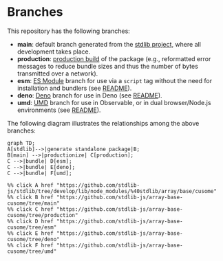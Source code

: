 <!--

@license Apache-2.0

Copyright (c) 2022 The Stdlib Authors.

Licensed under the Apache License, Version 2.0 (the "License");
you may not use this file except in compliance with the License.
You may obtain a copy of the License at

    http://www.apache.org/licenses/LICENSE-2.0

Unless required by applicable law or agreed to in writing, software
distributed under the License is distributed on an "AS IS" BASIS,
WITHOUT WARRANTIES OR CONDITIONS OF ANY KIND, either express or implied.
See the License for the specific language governing permissions and
limitations under the License.

-->

# Branches

This repository has the following branches:

-   **main**: default branch generated from the [stdlib project][stdlib-url], where all development takes place.
-   **production**: [production build][production-url] of the package (e.g., reformatted error messages to reduce bundle sizes and thus the number of bytes transmitted over a network).
-   **esm**: [ES Module][esm-url] branch for use via a `script` tag without the need for installation and bundlers (see [README][esm-readme]).
-   **deno**: [Deno][deno-url] branch for use in Deno (see [README][deno-readme]).
-   **umd**: [UMD][umd-url] branch for use in Observable, or in dual browser/Node.js environments (see [README][umd-readme]).

The following diagram illustrates the relationships among the above branches:

```mermaid
graph TD;
A[stdlib]-->|generate standalone package|B;
B[main] -->|productionize| C[production];
C -->|bundle| D[esm];
C -->|bundle| E[deno];
C -->|bundle| F[umd];

%% click A href "https://github.com/stdlib-js/stdlib/tree/develop/lib/node_modules/%40stdlib/array/base/cusome"
%% click B href "https://github.com/stdlib-js/array-base-cusome/tree/main"
%% click C href "https://github.com/stdlib-js/array-base-cusome/tree/production"
%% click D href "https://github.com/stdlib-js/array-base-cusome/tree/esm"
%% click E href "https://github.com/stdlib-js/array-base-cusome/tree/deno"
%% click F href "https://github.com/stdlib-js/array-base-cusome/tree/umd"
```

[stdlib-url]: https://github.com/stdlib-js/stdlib/tree/develop/lib/node_modules/%40stdlib/array/base/cusome
[production-url]: https://github.com/stdlib-js/array-base-cusome/tree/production
[deno-url]: https://github.com/stdlib-js/array-base-cusome/tree/deno
[deno-readme]: https://github.com/stdlib-js/array-base-cusome/blob/deno/README.md
[umd-url]: https://github.com/stdlib-js/array-base-cusome/tree/umd
[umd-readme]: https://github.com/stdlib-js/array-base-cusome/blob/umd/README.md
[esm-url]: https://github.com/stdlib-js/array-base-cusome/tree/esm
[esm-readme]: https://github.com/stdlib-js/array-base-cusome/blob/esm/README.md